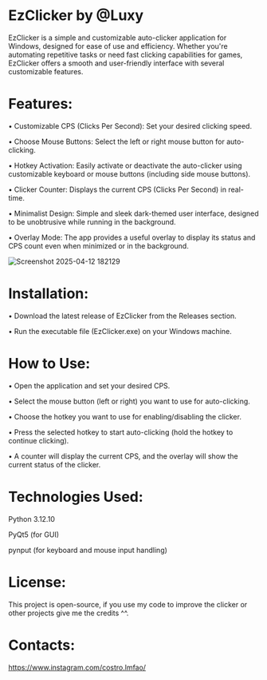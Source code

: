 # EzClicker by @Luxy

EzClicker is a simple and customizable auto-clicker application for Windows, designed for ease of use and efficiency. Whether you're automating repetitive tasks or need fast clicking capabilities for games, EzClicker offers a smooth and user-friendly interface with several customizable features.

# Features:

• Customizable CPS (Clicks Per Second): Set your desired clicking speed.

• Choose Mouse Buttons: Select the left or right mouse button for auto-clicking.

• Hotkey Activation: Easily activate or deactivate the auto-clicker using customizable keyboard or mouse buttons (including side mouse buttons).

• Clicker Counter: Displays the current CPS (Clicks Per Second) in real-time.

• Minimalist Design: Simple and sleek dark-themed user interface, designed to be unobtrusive while running in the background.

• Overlay Mode: The app provides a useful overlay to display its status and CPS count even when minimized or in the background.

![Screenshot 2025-04-12 182129](https://github.com/user-attachments/assets/ede11f3c-38e0-49f8-af00-25f209768f5c)

# Installation:

• Download the latest release of EzClicker from the Releases section.

• Run the executable file (EzClicker.exe) on your Windows machine.

# How to Use:

• Open the application and set your desired CPS.

• Select the mouse button (left or right) you want to use for auto-clicking.

• Choose the hotkey you want to use for enabling/disabling the clicker.

• Press the selected hotkey to start auto-clicking (hold the hotkey to continue clicking).

• A counter will display the current CPS, and the overlay will show the current status of the clicker.

# Technologies Used:

Python 3.12.10

PyQt5 (for GUI)

pynput (for keyboard and mouse input handling)

# License:

This project is open-source, if you use my code to improve the clicker or other projects give me the credits ^^.

# Contacts:

https://www.instagram.com/costro.lmfao/
